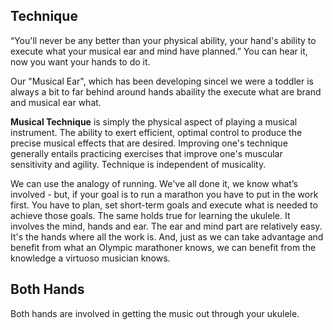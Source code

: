 ## Technique

“You'll never be any better than your physical ability, your hand's ability to execute what your musical ear and mind have planned.” You can hear it, now you want your hands to do it.

Our "Musical Ear", which has been developing sincel we were a toddler is always a bit to far behind around hands abaility the execute what are brand and musical ear what.

**Musical Technique** is simply the physical aspect of playing a musical instrument. The ability to exert efficient, optimal control to produce the precise musical effects that are desired. Improving one's technique generally entails practicing exercises that improve one's muscular sensitivity and agility. Technique is independent of musicality.


We can use the analogy of running. We've all done it, we know what’s involved - but, if your goal is to run a marathon you have to put in the work first. You have to plan, set short-term goals and execute what is needed to achieve those goals. The same holds true for learning the ukulele. It involves the mind, hands and ear. The ear and mind part are relatively easy. It's the hands where all the work is. And, just as we can take advantage and benefit from what an Olympic marathoner knows, we can benefit from the knowledge a virtuoso musician knows.

## Both Hands

Both hands are involved in getting the music out through your ukulele.
